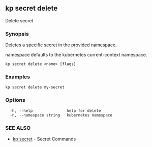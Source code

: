 ## kp secret delete

Delete secret

### Synopsis

Deletes a specific secret in the provided namespace.

namespace defaults to the kubernetes current-context namespace.

```
kp secret delete <name> [flags]
```

### Examples

```
kp secret delete my-secret
```

### Options

```
  -h, --help               help for delete
  -n, --namespace string   kubernetes namespace
```

### SEE ALSO

* [kp secret](kp_secret.md)	 - Secret Commands

